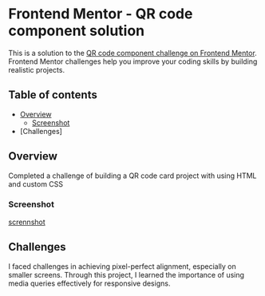 # Frontend Mentor - QR code component solution

This is a solution to the [QR code component challenge on Frontend Mentor](https://www.frontendmentor.io/challenges/qr-code-component-iux_sIO_H). Frontend Mentor challenges help you improve your coding skills by building realistic projects. 

## Table of contents

- [Overview](#overview)
  - [Screenshot](#screenshot)
- [Challenges]



## Overview
  Completed a challenge of building a QR code card project with using HTML and custom CSS

### Screenshot

[scrennshot](./Final-Image/Desktop-View.png)

## Challenges 
  I faced challenges in achieving pixel-perfect alignment, especially on smaller screens. Through this project, I learned the importance of using media queries effectively for responsive designs.
